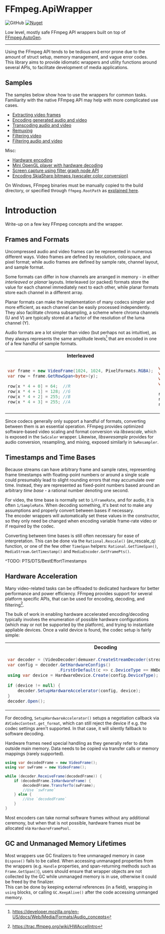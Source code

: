 # FFmpeg.ApiWrapper
![GitHub](https://img.shields.io/github/license/dubiousconst282/FFmpegWrapper)
[![Nuget](https://img.shields.io/nuget/v/FFmpeg.ApiWrapper)](https://www.nuget.org/packages/FFmpeg.ApiWrapper)

Low level, mostly safe FFmpeg API wrappers built on top of [FFmpeg.AutoGen](https://github.com/Ruslan-B/FFmpeg.AutoGen).

---

Using the FFmpeg API tends to be tedious and error prone due to the amount of struct setup, memory management, and vague error codes.  
This library aims to provide idiomatic wrappers and utility functions around several APIs, to facilitate development of media applications.

## Samples
The samples below show how to use the wrappers for common tasks. Familiarity with the native FFmpeg API may help with more complicated use cases.

- [Extracting video frames](./Samples/FrameExtractor/Program.cs)
- [Encoding generated audio and video](./Samples/AVEncode/Program.cs)
- [Transcoding audio and video](./Samples/AVTranscode/Program.cs)
- [Remuxing](./Samples/Remux/Program.cs)
- [Filtering video](./Samples/DecodeFilterVideo/Program.cs)
- [Filtering audio and video](./Samples/AVFiltering/Program.cs)

Misc:
- [Hardware encoding](./Samples/HWEncode/ShaderRecWindow.cs)
- [Mini OpenGL player with hardware decoding](./Samples/GLPlayer/)
- [Screen capture using filter graph node API](./Samples/ScreenCap/Program.cs)
- [Encoding SkiaSharp bitmaps (swscaler color conversion)](./Samples/SkiaInterop/Program.cs)

On Windows, FFmpeg binaries must be manually copied to the build directory, or specified through `ffmpeg.RootPath` as [explained here](https://github.com/Ruslan-B/FFmpeg.AutoGen#usage).

# Introduction
Write-up on a few key FFmpeg concepts and the wrapper.

## Frames and Formats
Uncompressed audio and video frames can be represented in numerous different ways. Video frames are defined by resolution, colorspace, and pixel format; while audio frames are defined by sample rate, channel layout, and sample format.

Some formats can differ in how channels are arranged in memory - in either _interleaved_ or _planar_ layouts. Interleaved (or packed) formats store the value for each channel immediately next to each other, while planar formats store each channel in a different array.

Planar formats can make the implementation of many codecs simpler and more efficient, as each channel can be easily processed independently.  
They also facilitate chroma subsampling, a scheme where chroma channels (U and V) are typically stored at a factor of the resolution of the luma channel (Y).

Audio formats are a lot simpler than video (but perhaps not as intuitive), as they always represents the same amplitude levels[^2] that are encoded in one of a few handful of sample formats.  


<table>
  <tr>
    <th>Interleaved</th>
    <th>Planar</th>
  </tr>
  <tr>
<td>

```csharp
var frame = new VideoFrame(1024, 1024, PixelFormats.RGBA);
var row = frame.GetRowSpan<byte>(y);

row[x * 4 + 0] = 64;  //R
row[x * 4 + 1] = 128; //G
row[x * 4 + 2] = 255; //B
row[x * 4 + 3] = 255; //A
```

</td>
<td>

```csharp
var frame = new VideoFrame(1024, 1024, PixelFormats.YUV444);
var rowY = frame.GetRowSpan<byte>(y, plane: 0);
var rowU = frame.GetRowSpan<byte>(y, plane: 1);
var rowV = frame.GetRowSpan<byte>(y, plane: 2);

rowY[x] = 255;
rowU[x] = 32;
rowV[x] = 255;
```

</td>
  </tr>
</table>

Since codecs generally only support a handful of formats, converting between them is an essential operation.  FFmpeg provides optimized software-based video scaling and format conversion via _libswscale_, which is exposed in the `SwScaler` wrapper. Likewise, _libswresample_ provides for audio conversion, resampling, and mixing, exposed similarly in `SwResampler`.

## Timestamps and Time Bases
Because streams can have arbitrary frame and sample rates, representing frame timestamps with floating-point numbers or around a single scale could presumably lead to slight rounding errors that may accumulate over time. Instead, they are represented as fixed-point numbers based around an arbitrary _time base_ - a rational number denoting one second.

For video, the time base is normally set to `1/FrameRate`, and for audio, it is often `1/SampleRate`. When decoding something, it's best not to make any assumptions and properly convert between bases if necessary.  
The encoder wrappers will automatically set these values in the constructor, so they only need be changed when encoding variable frame-rate video or if required by the codec.

Converting between time bases is still often necessary for ease of interpretation. This can be done via the `Rational.Rescale()` (av_rescale_q) function, or one of the few other `TimeSpan` helpers: `Rational.GetTimeSpan()`, `MediaStream.GetTimestamp()` and `MediaEncoder.GetFramePts()`.

^TODO: PTS/DTS/BestEffortTimestamps

## Hardware Acceleration
Many video-related tasks can be offloaded to dedicated hardware for better performance and power efficiency. FFmpeg provides support for several platform specific APIs, that can be used for encoding, decoding, and filtering[^1].

The bulk of work in enabling hardware accelerated encoding/decoding typically involves the enumeration of possible hardware configurations (which may or not be supported by the platform), and trying to instantiate appliable devices. Once a valid device is found, the codec setup is fairly simple:

<table>
  <tr>
    <th>Decoding</th>
    <th>Encoding</th>
  </tr>
  <tr>
<td>

```csharp
var decoder = (VideoDecoder)demuxer.CreateStreamDecoder(stream, open: false);
var config = decoder.GetHardwareConfigs()
                    .FirstOrDefault(c => c.DeviceType == HWDeviceTypes.DXVA2);
using var device = HardwareDevice.Create(config.DeviceType);

if (device != null) {
    decoder.SetupHardwareAccelerator(config, device);
}
decoder.Open();
```

</td>
<td>

```csharp
var format = new PictureFormat(1920, 1080, PixelFormats.NV12);
using var device = VideoEncoder.CreateCompatibleHardwareDevice(CodecIds.HEVC, format, out var config);

if (device != null) {
    encoder = new VideoEncoder(config, format, frameRate: 30, device);
} else {
    //Software fallback
    encoder = new VideoEncoder(MediaCodec.GetEncoder("libx265"), format, frameRate: 30);
}
```

</td>
  </tr>
</table>

For decoding, `SetupHardwareAccelerator()` setups a negotiation callback via `AVCodecContext.get_format`, which can still reject the device if e.g. the codec settings aren't supported. In that case, it will silently fallback to software decoding.


Hardware frames need special handling as they generally refer to data outside main memory. Data needs to be copied via transfer calls or memory mappings (rarely supported).

```cs
using var decodedFrame = new VideoFrame();
using var swFrame = new VideoFrame();

while (decoder.ReceiveFrame(decodedFrame)) {
    if (decodedFrame.IsHardwareFrame) {
        decodedFrame.TransferTo(swFrame);
        //Use `swFrame`
    } else {
        //Use `decodedFrame`
    }
}
```

Most encoders can take normal software frames without any additional ceremony, but when that is not possible, hardware frames must be allocated via `HardwareFramePool`.

## GC and Unmanaged Memory Lifetimes
Most wrappers use GC finalizers to free unmanaged memory in case `Dispose()` fails to be called. When accessing unmanaged properties from the wrappers (e.g. `Handle` properties, and span-returning methods such as `Frame.GetSpan()`), users should ensure that wrapper objects are not collected by the GC while unmanaged memory is in use, otherwise it could be freed by the finalizer.  
This can be done by keeping external references (in a field), wrapping in `using` blocks, or calling `GC.KeepAlive()` after the code accessing unmanged memory.

[^1]: https://trac.ffmpeg.org/wiki/HWAccelIntro
[^2]: https://developer.mozilla.org/en-US/docs/Web/Media/Formats/Audio_concepts
[^3]: https://developer.mozilla.org/en-US/docs/Web/Media/Formats/Video_concepts